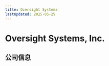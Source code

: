 ```yaml
---
title: Oversight Systems
lastUpdated: 2025-05-29
---
```


# Oversight Systems, Inc.

## 公司信息

<DirectHireCompanyTable state="georgia" city="atlanta" companyJsonFileName="oversight-systems" />
